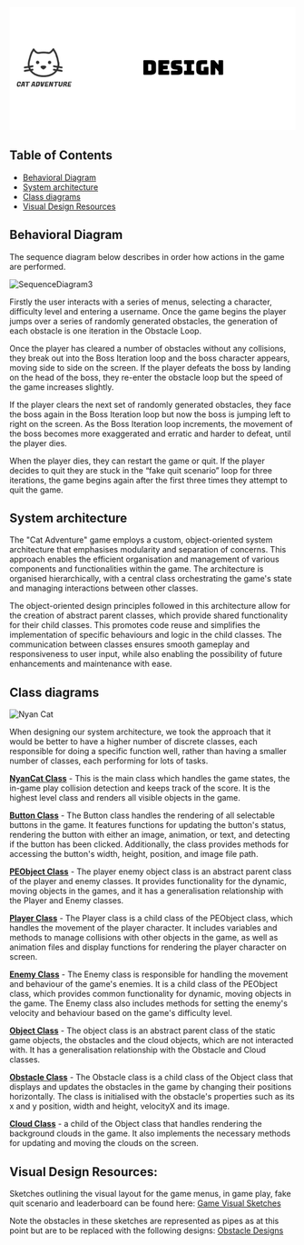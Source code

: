 <p align="center">
  <img src="Images/design.png" alt="logo-black">
</p>


## Table of Contents
  - [Behavioral Diagram](#behavioral-diagram)
  - [System architecture](#system-architecture)
  - [Class diagrams](#class-diagrams)
  - [Visual Design Resources](#Visual-Design-Resources)

 ## Behavioral Diagram
The sequence diagram below describes in order how actions in the game are performed.

![SequenceDiagram3](https://user-images.githubusercontent.com/115186584/234691294-15f4200f-aea6-4d1a-a57e-96b55aa8abfc.png)

Firstly the user interacts with a series of menus, selecting a character, difficulty level and entering a username. Once the game begins the player jumps over a series of randomly generated obstacles, the generation of each obstacle is one iteration in the Obstacle Loop.

Once the player has cleared a number of obstacles without any collisions, they break out into the Boss Iteration loop and the boss character appears, moving side to side on the screen. If the player defeats the boss by landing on the head of the boss, they re-enter the obstacle loop but the speed of the game increases slightly.

If the player clears the next set of randomly generated obstacles, they face the boss again in the Boss Iteration loop but now the boss is jumping left to right on the screen. As the Boss Iteration loop increments, the movement of the boss becomes more exaggerated and erratic and harder to defeat, until the player dies.

When the player dies, they can restart the game or quit. If the player decides to quit they are stuck in the “fake quit scenario” loop for three iterations, the game begins again after the first three times they attempt to quit the game.

## System architecture

The "Cat Adventure" game employs a custom, object-oriented system architecture that emphasises modularity and separation of concerns. This approach enables the efficient organisation and management of various components and functionalities within the game. The architecture is organised hierarchically, with a central class orchestrating the game's state and managing interactions between other classes.

The object-oriented design principles followed in this architecture allow for the creation of abstract parent classes, which provide shared functionality for their child classes. This promotes code reuse and simplifies the implementation of specific behaviours and logic in the child classes. The communication between classes ensures smooth gameplay and responsiveness to user input, while also enabling the possibility of future enhancements and maintenance with ease.



## Class diagrams
 
![Nyan Cat](2023-group-4/Diagrams/classDiagram/nyanCat.png)


When designing our system architecture, we took the approach that it would be better to have a higher number of discrete classes, each responsible for doing a specific function well, rather than having a smaller number of classes, each performing for lots of tasks.

[<b>NyanCat Class</b>](https://github.com/UoB-COMSM0110/2023-group-4/blob/main/Code/Game/nyanCat.pde) - This is the main class which handles the game states, the in-game play collision detection and keeps track of the score. It is the highest level class and renders all visible objects in the game.

[<b>Button Class</b>](https://github.com/UoB-COMSM0110/2023-group-4/blob/main/Code/Game/Button.pde) - The Button class handles the rendering of all selectable buttons in the game. It features functions for updating the button's status, rendering the button with either an image, animation, or text, and detecting if the button has been clicked. Additionally, the class provides methods for accessing the button's width, height, position, and image file path.

[<b>PEObject Class</b>](https://github.com/UoB-COMSM0110/2023-group-4/blob/main/Code/Game/PEObject.pde) - The player enemy object class is an abstract parent class of the player and enemy classes. It provides functionality for the dynamic, moving objects in the games, and it has a generalisation relationship with the Player and Enemy classes. 

[<b>Player Class</b>](https://github.com/UoB-COMSM0110/2023-group-4/blob/main/Code/Game/Player.pde) - The Player class is a child class of the PEObject class, which handles the movement of the player character. It includes variables and methods to manage collisions with other objects in the game, as well as animation files and display functions for rendering the player character on screen.

[<b>Enemy Class</b>](https://github.com/UoB-COMSM0110/2023-group-4/blob/main/Code/Game/Enemy.pde) - The Enemy class is responsible for handling the movement and behaviour of the game's enemies. It is a child class of the PEObject class, which provides common functionality for dynamic, moving objects in the game. The Enemy class also includes methods for setting the enemy's velocity and behaviour based on the game's difficulty level.

[<b>Object Class</b>](https://github.com/UoB-COMSM0110/2023-group-4/blob/main/Code/Game/Object.pde) - The object class is an abstract parent class of the static game objects, the obstacles and the cloud objects, which are not interacted with. It has a generalisation relationship with the Obstacle and Cloud classes. 

[<b>Obstacle Class</b>](https://github.com/UoB-COMSM0110/2023-group-4/blob/main/Code/Game/Obstacle.pde) - The Obstacle class is a child class of the Object class that displays and updates the obstacles in the game by changing their positions horizontally. The class is initialised with the obstacle's properties such as its x and y position, width and height, velocityX and its image.

[<b>Cloud Class</b>](https://github.com/UoB-COMSM0110/2023-group-4/blob/main/Code/Game/Cloud.pde) - a child of the Object class that handles rendering the background clouds in the game. It also implements the necessary methods for updating and moving the clouds on the screen.
  

## Visual Design Resources:
Sketches outlining the visual layout for the game menus, in game play,  fake quit scenario and leaderboard can be found here: 
[Game Visual Sketches](https://github.com/UoB-COMSM0110/2023-group-4/blob/main/Diagrams/classDiagram/ClassDiagram.jpeg)


Note the obstacles in these sketches are represented as pipes as at this point but are to be replaced with the following designs:
[Obstacle Designs](https://github.com/UoB-COMSM0110/2023-group-4/tree/main/Code/design_and_interface/game_BG/obstacle)


 
